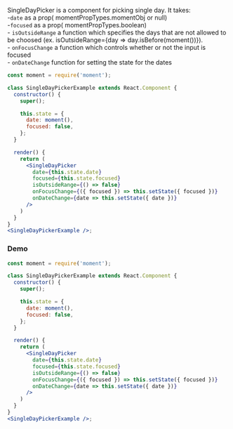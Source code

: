 SingleDayPicker is a component for picking single day. It takes:
<br>-`date` as a prop( momentPropTypes.momentObj or null)
<br>-`focused` as a prop( momentPropTypes.boolean)
<br>- `isOutsideRange` a function which specifies the days that are not allowed to be choosed (ex. isOutsideRange={day => day.isBefore(moment())}).
<br>- `onFocusChange` a function which controls whether or not the input is focused
<br>- `onDateChange` function for setting the state for the dates

```jsx static
const moment = require('moment');

class SingleDayPickerExample extends React.Component {
  constructor() {
    super();

    this.state = {
      date: moment(),
      focused: false,
    };
  }

  render() {
    return (
      <SingleDayPicker
        date={this.state.date}
        focused={this.state.focused}
        isOutsideRange={() => false}
        onFocusChange={({ focused }) => this.setState({ focused })}
        onDateChange={date => this.setState({ date })}
      />
    )
  }
}
<SingleDayPickerExample />;
```

### Demo

```jsx
const moment = require('moment');

class SingleDayPickerExample extends React.Component {
  constructor() {
    super();

    this.state = {
      date: moment(),
      focused: false,
    };
  }

  render() {
    return (
      <SingleDayPicker
        date={this.state.date}
        focused={this.state.focused}
        isOutsideRange={() => false}
        onFocusChange={({ focused }) => this.setState({ focused })}
        onDateChange={date => this.setState({ date })}
      />
    )
  }
}
<SingleDayPickerExample />;
```